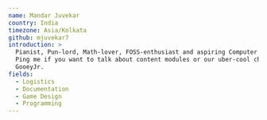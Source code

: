 ```yaml
---
name: Mandar Juvekar
country: India
timezone: Asia/Kolkata
github: mjuvekar7
introduction: >
  Pianist, Pun-lord, Math-lover, FOSS-enthusiast and aspiring Computer Scientist.
  Ping me if you want to talk about content modules or our uber-cool chatbot,
  GooeyJr.
fields:
  - Logistics
  - Documentation
  - Game Design
  - Programming
---
```

